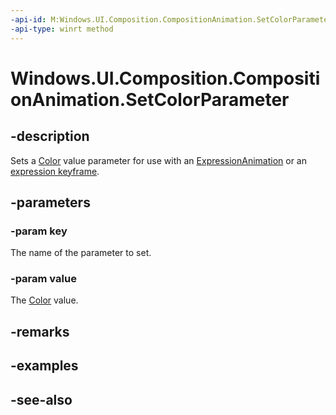 ```yaml
---
-api-id: M:Windows.UI.Composition.CompositionAnimation.SetColorParameter(System.String,Windows.UI.Color)
-api-type: winrt method
---
```


<!-- Method syntax
public void SetColorParameter(System.String key, Windows.UI.Color value)
-->

# Windows.UI.Composition.CompositionAnimation.SetColorParameter

## -description
Sets a [Color](../windows.ui/color.md) value parameter for use with an [ExpressionAnimation](expressionanimation.md) or an [expression keyframe](keyframeanimation_insertexpressionkeyframe_1955314135.md).



## -parameters
### -param key
The name of the parameter to set.

### -param value
The [Color](../windows.ui/color.md) value.

## -remarks

## -examples

## -see-also
